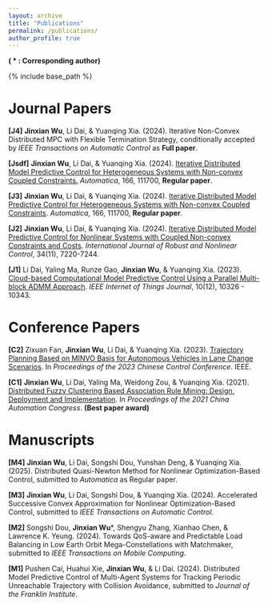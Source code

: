 ```yaml
---
layout: archive
title: "Publications"
permalink: /publications/
author_profile: true
---
```

**( * : Corresponding author)**

{% include base_path %}

Journal Papers
======

**[J4]** **Jinxian Wu**, Li Dai, & Yuanqing Xia. (2024). Iterative Non-Convex Distributed MPC with Flexible Termination Strategy, conditionally accepted by _IEEE Transactions on Automatic Control_ as **Full paper**.

**[Jsdf]** **Jinxian Wu**, Li Dai, & Yuanqing Xia. (2024). <a href="https://www.sciencedirect.com/science/article/pii/S0005109824001948" target="_blank"> Iterative Distributed Model Predictive Control for Heterogeneous Systems with Non-convex Coupled Constraints.</a> _Automatica_, 166, 111700, **Regular paper**.

**[J3]** **Jinxian Wu**, Li Dai, & Yuanqing Xia. (2024). [Iterative Distributed Model Predictive Control for Heterogeneous Systems with Non-convex Coupled Constraints](https://www.sciencedirect.com/science/article/pii/S0005109824001948). _Automatica_, 166, 111700, **Regular paper**.

**[J2]** **Jinxian Wu**, Li Dai, & Yuanqing Xia. (2024). [Iterative Distributed Model Predictive Control for Nonlinear Systems with Coupled Non-convex Constraints and Costs](https://onlinelibrary.wiley.com/doi/10.1002/rnc.7341). _International Journal of Robust and Nonlinear Control_, 34(11), 7220-7244.

**[J1]** Li Dai, Yaling Ma, Runze Gao, **Jinxian Wu**, &  Yuanqing Xia. (2023). [Cloud-based Computational Model Predictive Control Using a Parallel Multi-block ADMM Approach](https://ieeexplore.ieee.org/document/10022320). _IEEE Internet of Things Journal_, 10(12), 10326 - 10343.

Conference Papers
======

**[C2]** Zixuan Fan, **Jinxian Wu**, Li Dai, & Yuanqing Xia. (2023). [Trajectory Planning Based on MINVO Basis for Autonomous Vehicles in Lane Change Scenarios](https://ieeexplore.ieee.org/abstract/document/10239733). In _Proceedings of the 2023 Chinese Control Conference_. IEEE.  
    
**[C1]** **Jinxian Wu**, Li Dai, Yaling Ma, Weidong Zou, & Yuanqing Xia. (2021). [Distributed Fuzzy Clustering Based Association Rule Mining: Design, Deployment and Implementation](https://ieeexplore.ieee.org/document/9728421). In _Proceedings of the 2021 China Automation Congress_. **(Best paper award)**

Manuscripts
======

**[M4]** **Jinxian Wu**, Li Dai, Songshi Dou, Yunshan Deng, & Yuanqing Xia. (2025). Distributed Quasi-Newton Method for Nonlinear Optimization-Based Control, submitted to _Automatica_ as Regular paper.

**[M3]** **Jinxian Wu**, Li Dai, Songshi Dou, & Yuanqing Xia. (2024). Accelerated Successive Convex Approximation for Nonlinear Optimization-Based Control, submitted to _IEEE Transactions on Automatic Control_.

**[M2]** Songshi Dou, **Jinxian Wu***,  Shengyu Zhang, Xianhao Chen, & Lawrence K. Yeung. (2024). Towards QoS-aware and Predictable Load Balancing in Low Earth Orbit Mega-Constellations with Matchmaker, submitted to _IEEE Transactions on Mobile Computing_.

**[M1]** Pushen Cai, Huahui Xie, **Jinxian Wu**, & Li Dai. (2024). Distributed Model Predictive Control of Multi-Agent Systems for Tracking Periodic Unreachable Trajectory with Collision Avoidance, submitted to _Journal of the Franklin Institute_.

